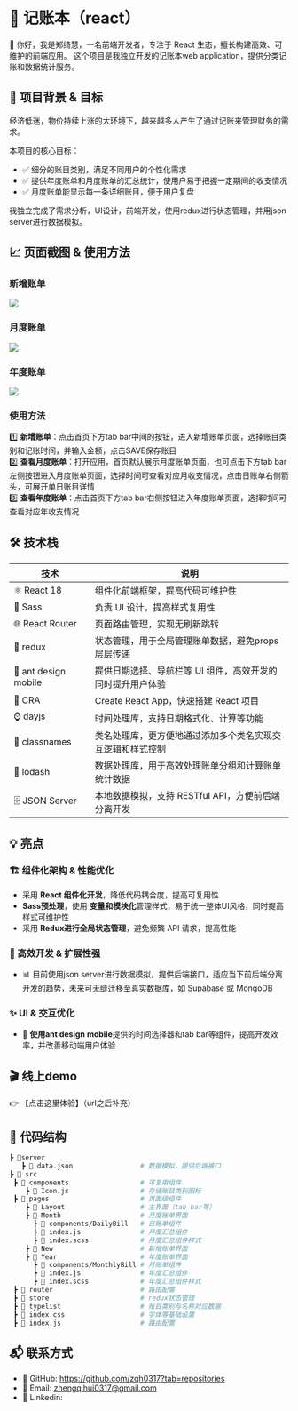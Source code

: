 # 📒 记账本（react）

👋 你好，我是郑绮慧，一名前端开发者，专注于 React 生态，擅长构建高效、可维护的前端应用。
这个项目是我独立开发的记账本web application，提供分类记账和数据统计服务。

## 📌 项目背景 & 目标
经济低迷，物价持续上涨的大环境下，越来越多人产生了通过记账来管理财务的需求。 

本项目的核心目标：
- ✅ 细分的账目类别，满足不同用户的个性化需求  
- ✅ 提供年度账单和月度账单的汇总统计，使用户易于把握一定期间的收支情况  
- ✅ 月度账单能显示每一条详细账目，便于用户复盘  

我独立完成了需求分析，UI设计，前端开发，使用redux进行状态管理，并用json server进行数据模拟。
   
## 📈 页面截图 & 使用方法

### 新增账单
<img src="https://github.com/user-attachments/assets/e8a75ba3-440e-4879-925c-37176094343c">

### 月度账单
<img src="https://github.com/user-attachments/assets/62316b73-6aca-42be-bf0f-fd7cd53d9707">

### 年度账单
<img src="https://github.com/user-attachments/assets/287cd465-5a17-44fe-9d76-9da23c63e8f8">

### 使用方法
1️⃣ **新增账单**：点击首页下方tab bar中间的按钮，进入新增账单页面，选择账目类别和记账时间，并输入金额，点击SAVE保存账目  
2️⃣ **查看月度账单**：打开应用，首页默认展示月度账单页面，也可点击下方tab bar左侧按钮进入月度账单页面，选择时间可查看对应月收支情况，点击日账单右侧箭头，可展开单日账目详情  
3️⃣ **查看年度账单**：点击首页下方tab bar右侧按钮进入年度账单页面，选择时间可查看对应年收支情况      

## 🛠️ 技术栈
| 技术 | 说明 |
|------|------|
| ⚛️ React 18 | 组件化前端框架，提高代码可维护性 |
| 🎨 Sass | 负责 UI 设计，提高样式复用性 |
| 🌐 React Router | 页面路由管理，实现无刷新跳转 |
| 🛜 redux | 状态管理，用于全局管理账单数据，避免props层层传递 |
| 🌃 ant design mobile | 提供日期选择、导航栏等 UI 组件，高效开发的同时提升用户体验 |
| 🚀 CRA | Create React App，快速搭建 React 项目 |
| ⌚️ dayjs | 时间处理库，支持日期格式化、计算等功能 |
| 🔧 classnames | 类名处理库，更方便地通过添加多个类名实现交互逻辑和样式控制 |
| 🔄 lodash | 数据处理库，用于高效处理账单分组和计算账单统计数据 |
| 🗄 JSON Server | 本地数据模拟，支持 RESTful API，方便前后端分离开发 |

## 💡 亮点

### 🏗️ 组件化架构 & 性能优化
- 采用 **React 组件化开发**，降低代码耦合度，提高可复用性  
- **Sass预处理**，使用 **变量和模块化**管理样式，易于统一整体UI风格，同时提高样式可维护性
- 采用 **Redux进行全局状态管理**，避免频繁 API 请求，提高性能

### 🔧 高效开发 & 扩展性强
- 📊 目前使用json server进行数据模拟，提供后端接口，适应当下前后端分离开发的趋势，未来可无缝迁移至真实数据库，如 Supabase 或 MongoDB

### ✨ UI & 交互优化
- 🎨 **使用ant design mobile**提供的时间选择器和tab bar等组件，提高开发效率，并改善移动端用户体验

## 🎬 线上demo
👉 【点击这里体验】（url之后补充）

## 📂 代码结构
```bash
┣ 📂server
   ┣ 📜 data.json                 # 数据模拟，提供后端接口
┣ 📂 src
 ┣ 📂 components                  # 可复用组件
    ┣ 📜 Icon.js                  # 存储账目类别图标           
 ┣ 📂 pages                       # 页面级组件
    ┣ 📂 Layout                   # 主界面（tab bar等）
    ┣ 📂 Month                    # 月度账单界面
      ┣ 📂 components/DailyBill   # 日账单组件
      ┣ 📜 index.js               # 月度汇总组件
      ┣ 📜 index.scss             # 月度汇总组件样式
    ┣ 📂 New                      # 新增账单界面
    ┣ 📂 Year                     # 年度账单界面
      ┣ 📂 components/MonthlyBill # 月账单组件
      ┣ 📜 index.js               # 年度汇总组件
      ┣ 📜 index.scss             # 年度汇总组件样式
 ┣ 📂 router                      # 路由配置
 ┣ 📂 store                       # redux状态管理
 ┣ 📂 typelist                    # 账目类别与名称对应数据  
 ┣ 📜 index.css                   # 字体等基础设置
 ┣ 📜 index.js                    # 路由配置  
```   

 ## 📬 联系方式
- 🔗 GitHub: https://github.com/zqh0317?tab=repositories
- 📧 Email: zhengqihui0317@gmail.com
- 💼 Linkedin:



